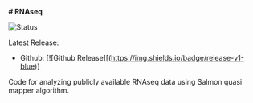 **# RNAseq**

![Status](https://img.shields.io/pypi/status/macs3.svg)

Latest Release:
* Github: [![Github Release][(https://img.shields.io/badge/release-v1-blue)]

Code for analyzing publicly available RNAseq data using Salmon quasi mapper algorithm.
